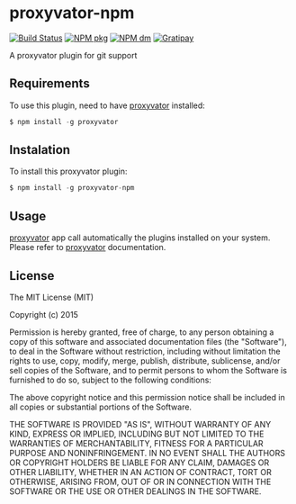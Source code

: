 # proxyvator-npm

[![Build Status](https://travis-ci.org/IvanGaravito/proxyvator-npm.svg?branch=master)](https://travis-ci.org/IvanGaravito/proxyvator-npm)
[![NPM pkg](https://img.shields.io/npm/v/proxyvator-npm.svg)](https://www.npmjs.com/package/proxyvator)
[![NPM dm](https://img.shields.io/npm/dm/proxyvator-npm.svg)](https://www.npmjs.com/package/proxyvator)
[![Gratipay](https://img.shields.io/gratipay/IvanGaravito.svg)](https://gratipay.com/IvanGaravito)

A proxyvator plugin for git support

## Requirements

To use this plugin, need to have [proxyvator](https://github.com/IvanGaravito/proxyvator) installed:

```js
$ npm install -g proxyvator
```

## Instalation

To install this proxyvator plugin:

```js
$ npm install -g proxyvator-npm
```

## Usage

[proxyvator](https://github.com/IvanGaravito/proxyvator) app call automatically the plugins installed on your system. Please refer to [proxyvator](https://github.com/IvanGaravito/proxyvator) documentation.

## License

The MIT License (MIT)

Copyright (c) 2015 

Permission is hereby granted, free of charge, to any person obtaining a copy
of this software and associated documentation files (the "Software"), to deal
in the Software without restriction, including without limitation the rights
to use, copy, modify, merge, publish, distribute, sublicense, and/or sell
copies of the Software, and to permit persons to whom the Software is
furnished to do so, subject to the following conditions:

The above copyright notice and this permission notice shall be included in all
copies or substantial portions of the Software.

THE SOFTWARE IS PROVIDED "AS IS", WITHOUT WARRANTY OF ANY KIND, EXPRESS OR
IMPLIED, INCLUDING BUT NOT LIMITED TO THE WARRANTIES OF MERCHANTABILITY,
FITNESS FOR A PARTICULAR PURPOSE AND NONINFRINGEMENT. IN NO EVENT SHALL THE
AUTHORS OR COPYRIGHT HOLDERS BE LIABLE FOR ANY CLAIM, DAMAGES OR OTHER
LIABILITY, WHETHER IN AN ACTION OF CONTRACT, TORT OR OTHERWISE, ARISING FROM,
OUT OF OR IN CONNECTION WITH THE SOFTWARE OR THE USE OR OTHER DEALINGS IN THE
SOFTWARE.
